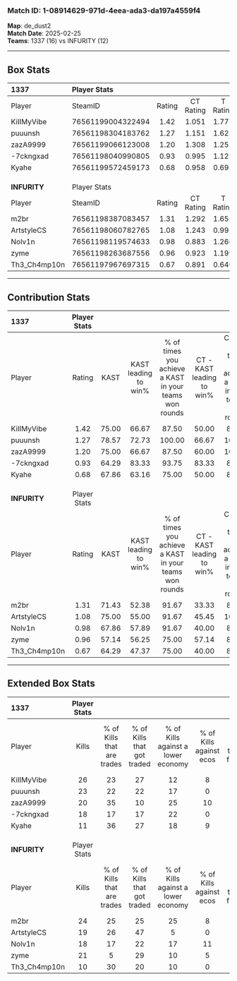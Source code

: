 ### Match ID: 1-08914629-971d-4eea-ada3-da197a4559f4  
**Map**: de_dust2  
**Match Date**: 2025-02-25  
**Teams**: 1337 (16) vs INFURITY (12)  

---  

## Box Stats  

| **1337**     | Player Stats      |        |           |          |       |       |       |         |        |      |     |
| :- | :- | :-: | :-: | :-: | :-: | :-: | :-: | :-: | :-: | :-: | :-: |
| Player       | SteamID           | Rating | CT Rating | T Rating | KAST  |  ADR  | Kills | Assists | Deaths | K/D  | HS% |
| KiIIMyVibe   | 76561199004322494 |  1.42  |   1.051   |  1.777   | 75.00 | 92.6  |  26   |    5    |   16   | 1.63 | 57  |
| puuunsh      | 76561198304183762 |  1.27  |   1.151   |  1.623   | 78.57 | 81.7  |  23   |    2    |   18   | 1.28 | 69  |
| zazA9999     | 76561199066123008 |  1.20  |   1.308   |  1.255   | 75.00 | 76.9  |  20   |   10    |   16   | 1.25 | 55  |
| -7ckngxad    | 76561198040990805 |  0.93  |   0.995   |  1.122   | 64.29 | 74.9  |  18   |    6    |   22   | 0.82 | 27  |
| Kyahe        | 76561199572459173 |  0.68  |   0.958   |  0.693   | 67.86 | 49.9  |  11   |    7    |   21   | 0.52 | 54  |
|              |                   |        |           |          |       |       |       |         |        |      |     |
|              |                   |        |           |          |       |       |       |         |        |      |     |
|              |                   |        |           |          |       |       |       |         |        |      |     |
| **INFURITY** | Player Stats      |        |           |          |       |       |       |         |        |      |     |
| Player       | SteamID           | Rating | CT Rating | T Rating | KAST  |  ADR  | Kills | Assists | Deaths | K/D  | HS% |
| m2br         | 76561198387083457 |  1.31  |   1.292   |  1.655   | 71.43 | 102.3 |  24   |    7    |   19   | 1.26 | 41  |
| ArtstyleCS   | 76561198060782765 |  1.08  |   1.243   |  0.993   | 75.00 | 76.4  |  19   |   10    |   21   | 0.90 | 57  |
| Nolv1n       | 76561198119574633 |  0.98  |   0.883   |  1.266   | 67.86 | 59.0  |  18   |    2    |   17   | 1.06 | 33  |
| zyme         | 76561198263687556 |  0.96  |   0.923   |  1.199   | 57.14 | 79.9  |  21   |    3    |   23   | 0.91 | 71  |
| Th3_Ch4mp10n | 76561197967697315 |  0.67  |   0.891   |  0.640   | 64.29 | 51.6  |  10   |    8    |   19   | 0.53 | 20  |
---  

## Contribution Stats  

| **1337**     | Player Stats |       |                      |                                                        |                           |                                                             |                          |                                                            |
| :- | :-: | :-: | :-: | :-: | :-: | :-: | :-: | :-: |
| Player       |    Rating    | KAST  | KAST leading to win% | % of times you achieve a KAST in your teams won rounds | CT - KAST leading to win% | CT - % of times you achieve a KAST in your teams won rounds | T - KAST leading to win% | T - % of times you achieve a KAST in your teams won rounds |
| KiIIMyVibe   |     1.42     | 75.00 |        66.67         |                         87.50                          |           50.00           |                            83.33                            |          81.82           |                           90.00                            |
| puuunsh      |     1.27     | 78.57 |        72.73         |                         100.00                         |           66.67           |                           100.00                            |          76.92           |                           100.00                           |
| zazA9999     |     1.20     | 75.00 |        66.67         |                         87.50                          |           60.00           |                           100.00                            |          72.73           |                           80.00                            |
| -7ckngxad    |     0.93     | 64.29 |        83.33         |                         93.75                          |           83.33           |                            83.33                            |          83.33           |                           100.00                           |
| Kyahe        |     0.68     | 67.86 |        63.16         |                         75.00                          |           50.00           |                            83.33                            |          77.78           |                           70.00                            |
|              |              |       |                      |                                                        |                           |                                                             |                          |                                                            |
|              |              |       |                      |                                                        |                           |                                                             |                          |                                                            |
|              |              |       |                      |                                                        |                           |                                                             |                          |                                                            |
| **INFURITY** | Player Stats |       |                      |                                                        |                           |                                                             |                          |                                                            |
| Player       |    Rating    | KAST  | KAST leading to win% | % of times you achieve a KAST in your teams won rounds | CT - KAST leading to win% | CT - % of times you achieve a KAST in your teams won rounds | T - KAST leading to win% | T - % of times you achieve a KAST in your teams won rounds |
| m2br         |     1.31     | 71.43 |        52.38         |                         91.67                          |           33.33           |                            80.00                            |          77.78           |                           100.00                           |
| ArtstyleCS   |     1.08     | 75.00 |        55.00         |                         91.67                          |           45.45           |                           100.00                            |          66.67           |                           85.71                            |
| Nolv1n       |     0.98     | 67.86 |        57.89         |                         91.67                          |           40.00           |                            80.00                            |          77.78           |                           100.00                           |
| zyme         |     0.96     | 57.14 |        56.25         |                         75.00                          |           57.14           |                            80.00                            |          55.56           |                           71.43                            |
| Th3_Ch4mp10n |     0.67     | 64.29 |        47.37         |                         75.00                          |           40.00           |                            80.00                            |          55.56           |                           71.43                            |
---  

## Extended Box Stats  

| **1337**     | Player Stats |                            |                            |                                    |                         |                              |                                 |        |                             |                                     |                          |                               |                            |
| :- | :-: | :-: | :-: | :-: | :-: | :-: | :-: | :-: | :-: | :-: | :-: | :-: | :-: |
| Player       |    Kills     | % of Kills that are trades | % of Kills that got traded | % of Kills against a lower economy | % of Kills against ecos | % of Kills that are flawless | % of Kills that are close duels | Deaths | % of Deaths that get traded | % of Deaths against a lower economy | % of Deaths against ecos | % of Deaths that are flawless | % of Deaths that are close |
| KiIIMyVibe   |      26      |             23             |             27             |                 12                 |            8            |              62              |               23                |   16   |              6              |                  0                  |            0             |              69               |             13             |
| puuunsh      |      23      |             22             |             22             |                 17                 |            0            |              70              |                4                |   18   |             39              |                  6                  |            6             |              61               |             0              |
| zazA9999     |      20      |             35             |             10             |                 25                 |           10            |              60              |                5                |   16   |             31              |                  6                  |            0             |              81               |             6              |
| -7ckngxad    |      18      |             17             |             17             |                 22                 |            0            |              78              |                0                |   22   |             32              |                  9                  |            5             |              64               |             5              |
| Kyahe        |      11      |             36             |             27             |                 18                 |            9            |              55              |                9                |   21   |             33              |                 10                  |            5             |              67               |             5              |
|              |              |                            |                            |                                    |                         |                              |                                 |        |                             |                                     |                          |                               |                            |
|              |              |                            |                            |                                    |                         |                              |                                 |        |                             |                                     |                          |                               |                            |
|              |              |                            |                            |                                    |                         |                              |                                 |        |                             |                                     |                          |                               |                            |
| **INFURITY** | Player Stats |                            |                            |                                    |                         |                              |                                 |        |                             |                                     |                          |                               |                            |
| Player       |    Kills     | % of Kills that are trades | % of Kills that got traded | % of Kills against a lower economy | % of Kills against ecos | % of Kills that are flawless | % of Kills that are close duels | Deaths | % of Deaths that get traded | % of Deaths against a lower economy | % of Deaths against ecos | % of Deaths that are flawless | % of Deaths that are close |
| m2br         |      24      |             25             |             25             |                 25                 |            8            |              79              |                4                |   19   |             16              |                  5                  |            0             |              47               |             16             |
| ArtstyleCS   |      19      |             26             |             47             |                 5                  |            0            |              53              |               16                |   21   |             19              |                  5                  |            0             |              67               |             10             |
| Nolv1n       |      18      |             17             |             22             |                 17                 |           11            |              72              |                6                |   17   |             24              |                 12                  |            0             |              88               |             0              |
| zyme         |      21      |             5              |             29             |                 10                 |            5            |              62              |                0                |   23   |             22              |                 13                  |            4             |              57               |             13             |
| Th3_Ch4mp10n |      10      |             30             |             20             |                 10                 |            0            |              80              |                0                |   19   |             21              |                 11                  |            0             |              74               |             5              |
